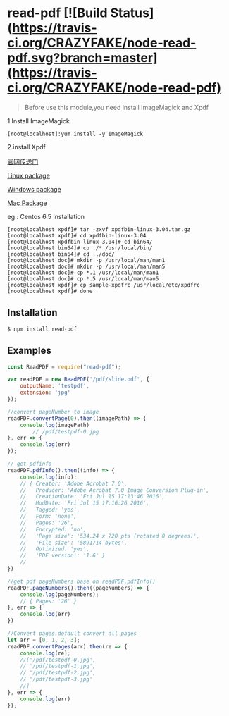 

# read-pdf  [![Build Status](https://travis-ci.org/CRAZYFAKE/node-read-pdf.svg?branch=master](https://travis-ci.org/CRAZYFAKE/node-read-pdf)

> Before use this module,you need install ImageMagick and Xpdf

1.Install ImageMagick

```shell
[root@localhost]:yum install -y ImageMagick
```

2.install Xpdf

[官网传送门](http://www.foolabs.com/xpdf/download.html)

[Linux package](ftp://ftp.foolabs.com/pub/xpdf/xpdfbin-linux-3.04.tar.gz)

[Windows package](ftp://ftp.foolabs.com/pub/xpdf/xpdfbin-win-3.04.zip)

[Mac Package](ftp://ftp.foolabs.com/pub/xpdf/xpdfbin-mac-3.04.tar.gz)

eg : Centos 6.5 Installation

```shell
[root@localhost xpdf]# tar -zxvf xpdfbin-linux-3.04.tar.gz
[root@localhost xpdf]# cd xpdfbin-linux-3.04
[root@localhost xpdfbin-linux-3.04]# cd bin64/
[root@localhost bin64]# cp ./* /usr/local/bin/
[root@localhost bin64]# cd ../doc/
[root@localhost doc]# mkdir -p /usr/local/man/man1
[root@localhost doc]# mkdir -p /usr/local/man/man5
[root@localhost doc]# cp *.1 /usr/local/man/man1
[root@localhost doc]# cp *.5 /usr/local/man/man5
[root@localhost xpdf]# cp sample-xpdfrc /usr/local/etc/xpdfrc
[root@localhost xpdf]# done
```

## Installation

```shell
$ npm install read-pdf
```

## Examples

```javascript
const ReadPDF = require("read-pdf");

var readPDF = new ReadPDF('/pdf/slide.pdf', {
    outputName: 'testpdf',
    extension: 'jpg'
});

//convert pageNumber to image
readPDF.convertPage(0).then((imagePath) => {
    console.log(imagePath)
        // /pdf/testpdf-0.jpg
}, err => {
    console.log(err)
});

// get pdfinfo
readPDF.pdfInfo().then((info) => {
    console.log(info);
    // { Creator: 'Adobe Acrobat 7.0',
    //   Producer: 'Adobe Acrobat 7.0 Image Conversion Plug-in',
    //   CreationDate: 'Fri Jul 15 17:13:46 2016',
    //   ModDate: 'Fri Jul 15 17:16:26 2016',
    //   Tagged: 'yes',
    //   Form: 'none',
    //   Pages: '26',
    //   Encrypted: 'no',
    //   'Page size': '534.24 x 720 pts (rotated 0 degrees)',
    //   'File size': '5891714 bytes',
    //   Optimized: 'yes',
    //   'PDF version': '1.6' }
    //
})

//get pdf pageNumbers base on readPDF.pdfInfo()
readPDF.pageNumbers().then((pageNumbers) => {
    console.log(pageNumbers);
    // { Pages: '26' }
}, err => {
    console.log(err)
})

//Convert pages,default convert all pages
let arr = [0, 1, 2, 3];
readPDF.convertPages(arr).then(re => {
    console.log(re);
    //['/pdf/testpdf-0.jpg',
    // '/pdf/testpdf-1.jpg',
    // '/pdf/testpdf-2.jpg',
    // '/pdf/testpdf-3.jpg'
    //]
}, err => {
    console.log(err)
});
```





